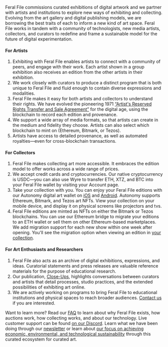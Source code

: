 
Feral File commissions curated exhibitions of digital artwork and we partner with artists and institutions to explore new ways of exhibiting and collecting. Evolving from the art gallery and digital publishing models, we are borrowing the best traits of each to inform a new kind of art space. Feral File works in tandem with a community of technologists, new media artists, collectors, and curators to redefine and frame a sustainable model for the future of digital experimentation.

#### For Artists

1. Exhibiting with Feral File enables artists to connect with a community of peers, and engage with their work. Each artist shown in a group exhibition also receives an edition from the other artists in their exhibition.
2. We work closely with curators to produce a distinct program that is both unique to Feral File and fluid enough to contain diverse expressions and modalities.
3. Feral File makes it easy for both artists and collectors to understand their rights. We have evolved the pioneering 1971 [“Artist's Reserved Rights Transfer and Sale Agreement”](https://feralfile.com/close-ups/digital-property-rights-with-bitmark-nfts-evolving-the-artist-reserved-rights-transfer-and-sale-agreement) for the digital age, using the blockchain to record each edition and provenance.
4. We support a wide array of media formats, so that artists can create in the medium and fidelity they choose. Artists can also select which blockchain to mint on (Ethereum, Bitmark, or Tezos).
5. Artists have access to detailed provenance, as well as automated royalties—even for cross-blockchain transactions.


#### For Collectors

1. Feral File makes collecting art more accessible. It embraces the edition model to offer works across a wide range of prices.
2. We accept credit cards and cryptocurrencies. Our native cryptocurrency is USDC—you can also use Wyre to transfer ETH, XTZ,  and BTC into your Feral File wallet by visiting your Account page.
3. Take your collection with you. You can enjoy your Feral File editions with our Autonomy digital art wallet on [iOS](https://apps.apple.com/us/app/autonomy-app/id1544022728) and [Android](https://play.google.com/store/apps/details?id=com.bitmark.autonomy_client&hl=en_US&gl=US). Autonomy supports Ethereum, Bitmark, and Tezos art NFTs. View your collection on your mobile device, and display it on physical screens like projectors and tvs.
4. Feral File editions are minted as NFTs on either the Bitmark or Tezos blockchains. You can use our Ethereum bridge to migrate your editions to an ETH wallet or sell them on other Ethereum-based marketplaces. We add migration support for each new show within one week after opening. You'll see the migration option when viewing an edition in [your collection](https://feralfile.com/collection). 


#### For Art Enthusiasts and Researchers

1. Feral File also acts as an archive of digital exhibitions, expressions, and ideas. Curatorial statements and press releases are valuable reference materials for the purpose of educational research. 
2. Our publication, [Close-Ups](https://feralfile.com/close-ups), highlights conversations between curators and artists that detail processes, studio practices, and the extended possibilities of exhibiting art online. 
3. We are actively working on programs to bring Feral File to educational institutions and physical spaces to reach broader audiences. [Contact us](https://feralfile.com/docs/contact) if you are interested.

Want to learn more? Read our [FAQ](https://feralfile.com/docs/faq) to learn about why Feral File exists, how auctions work, how collecting works, and about our technology. Live customer support can be found [on our Discord](https://discord.com/invite/Wm2ZvGSxqg). Learn what we have been doing through our [newsletter](https://us14.campaign-archive.com/home/?u=6ba47d35944fc04102b0e9ae6&id=534ea3fa0f) or learn about [our focus on achieving economic, environmental, and technological sustainability](https://feralfile.com/docs/sustainability) through this curated ecosystem for curated art.
